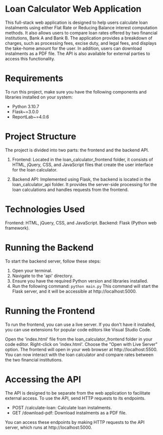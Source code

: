# Loan Calculator Web Application
This full-stack web application is designed to help users calculate loan instalments using either Flat Rate or Reducing Balance interest computation methods. It also allows users to compare loan rates offered by two financial institutions, Bank A and Bank B. The application provides a breakdown of charges, such as processing fees, excise duty, and legal fees, and displays the take-home amount for the user. In addition, users can download instalments as a PDF file. The API is also available for external parties to access this functionality.

# Requirements
To run this project, make sure you have the following components and libraries installed on your system:

* Python 3.10.7
* Flask~=3.0.0
* ReportLab~=4.0.6

# Project Structure
The project is divided into two parts: the frontend and the backend API.

1. Frontend: Located in the loan_calculator_frontend folder, it consists of HTML, jQuery, CSS, and JavaScript files that create the user interface for the loan calculator.

2. Backend API: Implemented using Flask, the backend is located in the loan_calculator_api folder. It provides the server-side processing for the loan calculations and handles requests from the frontend.

# Technologies Used
Frontend: HTML, jQuery, CSS, and JavaScript.
Backend: Flask (Python web framework).

# Running the Backend
To start the backend server, follow these steps:

1. Open your terminal.
2. Navigate to the 'api' directory.
3. Ensure you have the required Python version and libraries installed.
4. Run the following command: `python main.py`
This command will start the Flask server, and it will be accessible at http://localhost:5000.

# Running the Frontend
To run the frontend, you can use a live server. If you don't have it installed, you can use extensions for popular code editors like Visual Studio Code.

Open the 'index.html' file from the loan_calculator_frontend folder in your code editor.
Right-click on 'index.html'.
Choose the "Open with Live Server" option.
The frontend will open in your web browser at http://localhost:5500. You can now interact with the loan calculator and compare rates between the two financial institutions.

# Accessing the API
The API is designed to be separate from the web application to facilitate external access. To use the API, send HTTP requests to its endpoints.

* POST /calculate-loan: Calculate loan instalments.
* GET /download-pdf: Download instalments as a PDF file.

You can access these endpoints by making HTTP requests to the API server, which runs at http://localhost:5000.
